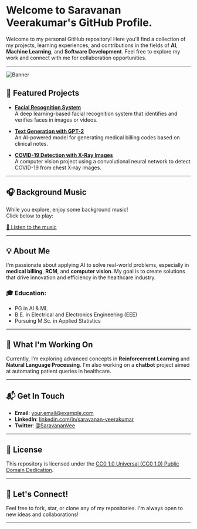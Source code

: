 <!--
**Saravanan-Veerakumar/saravanan-veerakumar** is a ✨ _special_ ✨ repository because its `README.md` (this file) appears on your GitHub profile.

Here are some ideas to get you started:

- 🔭 I’m currently working on ...
- 🌱 I’m currently learning ...
- 👯 I’m looking to collaborate on ...
- 🤔 I’m looking for help with ...
- 💬 Ask me about ...
- 📫 How to reach me: ...
- 😄 Pronouns: ...
- ⚡ Fun fact: ...
-->
# Welcome to Saravanan Veerakumar's GitHub Profile.

Welcome to my personal GitHub repository! Here you'll find a collection of my projects, learning experiences, and contributions in the fields of **AI**, **Machine Learning**, and **Software Development**. Feel free to explore my work and connect with me for collaboration opportunities.

---
![Banner](https://github.com/user-attachments/assets/e2dac9bc-fc07-47a0-8ca4-8c4cf8e4b0d8)

## 🚀 Featured Projects

- **[Facial Recognition System](#)**  
   A deep learning-based facial recognition system that identifies and verifies faces in images or videos.

- **[Text Generation with GPT-2](#)**  
   An AI-powered model for generating medical billing codes based on clinical notes.

- **[COVID-19 Detection with X-Ray Images](#)**  
   A computer vision project using a convolutional neural network to detect COVID-19 from chest X-ray images.

---

## 🎧 Background Music

While you explore, enjoy some background music!  
Click below to play:

[🎵 Listen to the music](https://example.com/your-audio-file.mp3)

---

## 💡 About Me

I'm passionate about applying AI to solve real-world problems, especially in **medical billing**, **RCM**, and **computer vision**. My goal is to create solutions that drive innovation and efficiency in the healthcare industry.

### 🎓 Education:
- PG in AI & ML
- B.E. in Electrical and Electronics Engineering (EEE)
- Pursuing M.Sc. in Applied Statistics

---

## 🌱 What I'm Working On
Currently, I’m exploring advanced concepts in **Reinforcement Learning** and **Natural Language Processing**. I'm also working on a **chatbot** project aimed at automating patient queries in healthcare.

---

## 📬 Get In Touch
- **Email**: [your.email@example.com](mailto:your.email@example.com)
- **LinkedIn**: [linkedin.com/in/saravanan-veerakumar](https://linkedin.com/in/saravanan-veerakumar)
- **Twitter**: [@SaravananVee](https://twitter.com/SaravananVee)

---

## 📝 License
This repository is licensed under the [CC0 1.0 Universal (CC0 1.0) Public Domain Dedication](http://creativecommons.org/publicdomain/zero/1.0/).

---

## 🤝 Let's Connect!
Feel free to fork, star, or clone any of my repositories. I'm always open to new ideas and collaborations!

---
